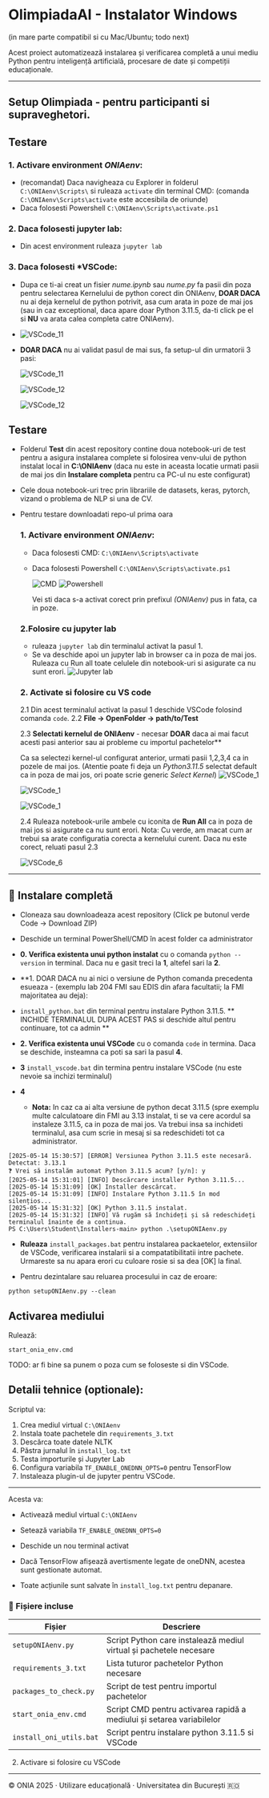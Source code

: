 
# OlimpiadaAI - Instalator Windows 
(in mare parte compatibil si cu Mac/Ubuntu; todo next)

Acest proiect automatizează instalarea și verificarea completă a unui mediu Python pentru inteligență artificială, procesare de date și competiții educaționale.

---

## Setup Olimpiada - pentru participanti si supraveghetori.

## Testare
  ### 1. Activare environment *ONIAenv*:
  - (recomandat) Daca navigheaza cu Explorer in folderul ```C:\ONIAenv\Scripts\``` si ruleaza ```activate``` din terminal CMD:
    (comanda ```C:\ONIAenv\Scripts\activate``` este accesibila de oriunde)
  - Daca folosesti Powershell ```C:\ONIAenv\Scripts\activate.ps1```

  ### 2. Daca folosesti **jupyter lab**:
  - Din acest environment ruleaza ```jupyter lab```

  ### 3. Daca folosesti ***VSCode**:
  - Dupa ce ti-ai creat un fisier *nume.ipynb* sau *nume.py* fa pasii din poza pentru selectarea Kernelului de python corect din ONIAenv, **DOAR DACA** nu ai deja kernelul de python potrivit, asa cum arata in poze de mai jos (sau in caz exceptional, daca apare doar Python 3.11.5, da-ti click pe el si **NU** va arata calea completa catre ONIAenv).

  - ![VSCode_11](Test/img/2_VSCode_Selectkernel_4)

  - **DOAR DACA** nu ai validat pasul de mai sus, fa setup-ul din urmatorii 3 pasi:

    ![VSCode_11](Test/img/2_VSCode_Selectkernel_1)
    
    ![VSCode_12](Test/img/2_VSCode_Selectkernel_2)
    
    ![VSCode_12](Test/img/2_VSCode_Selectkernel_3)



## Testare
- Folderul **Test** din acest repository contine doua notebook-uri de test pentru a asigura instalarea complete si folosirea venv-ului de python instalat local in **C:\ONIAenv** (daca nu este in aceasta locatie urmati pasii de mai jos din **Instalare completa** pentru ca PC-ul nu este configurat)
- Cele doua notebook-uri trec prin librariile de datasets, keras, pytorch, vizand o problema de NLP si una de CV.
- Pentru testare downloadati repo-ul prima oara

  ### 1. Activare environment *ONIAenv*:
  - Daca folosesti CMD: ```C:\ONIAenv\Scripts\activate```
  - Daca folosesti Powershell ```C:\ONIAenv\Scripts\activate.ps1```

    ![CMD](Test/img/1_Jupyter_lab_0_activate_CMD.png)
    ![Powershell](Test/img/1_Jupyter_lab_1_activate_Powershell.png)

    Vei sti daca s-a activat corect prin prefixul *(ONIAenv)* pus in fata, ca in poze.
    
  ### 2.Folosire cu **jupyter lab**
   - ruleaza ```jupyter lab``` din terminalul activat la pasul 1.
   - Se va deschide apoi un jupyter lab in browser ca in poza de mai jos. Ruleaza cu Run all toate celulele din notebook-uri si asigurate ca nu sunt erori.
     ![Jupyter lab](Test/img/1_Jupyter_lab.png)

  ### 2. Activate si folosire cu **VS code** 
   2.1 Din acest terminalul activat la pasul 1 deschide VSCode folosind comanda ```code```.
   2.2 **File -> OpenFolder -> path/to/Test**
  
   2.3 **Selectati kernelul de ONIAenv** - necesar **DOAR** daca ai mai facut acesti pasi anterior sau ai probleme cu importul pachetelor**

   Ca sa selectezi kernel-ul configurat anterior, urmati pasii 1,2,3,4 ca in pozele de mai jos.
       (Atentie poate fi deja un *Python3.11.5* selectat default ca in poza de mai jos, ori poate scrie generic *Select Kernel*)
    ![VSCode_1](Test/img/2_VSCode_setup_1.png)
       
    ![VSCode_1](Test/img/2_VSCode_setup_2.png)
       
    ![VSCode_1](Test/img/2_VSCode_setup_3.png)
  

  
  2.4  Ruleaza notebook-urile ambele cu iconita de **Run All** ca in poza de mai jos si asigurate ca nu sunt erori.
       Nota: Cu verde, am macat cum ar trebui sa arate configuratia corecta a kernelului curent. Daca nu este corect, reluati pasul 2.3
  
    ![VSCode_6](Test/img/2_VSCode_setup_6.png)


---
## 🔄 Instalare completă
- Cloneaza sau downloadeaza acest repository (Click pe butonul verde Code -> Download ZIP)
- Deschide un terminal PowerShell/CMD în acest folder ca administrator

- **0. Verifica existenta unui python instalat**  cu o comanda ```python --version``` in terminal. Daca nu e gasit treci la **1**, altefel sari la **2**.
- **1. DOAR DACA nu ai nici o versiune de Python comanda precedenta esueaza  - (exemplu lab 204 FMI sau EDIS din afara facultatii; la FMI majoritatea au deja):
- ```install_python.bat``` din terminal pentru instalare Python 3.11.5.
   ** INCHIDE TERMINALUL DUPA ACEST PAS si deschide altul pentru continuare, tot ca admin **

- **2. Verifica existenta unui VSCode** cu o comanda ```code``` in termina. Daca se deschide, insteamna ca poti sa sari la pasul **4**.
- **3** ```install_vscode.bat``` din termina pentru instalare VSCode (nu este nevoie sa inchizi terminalul)
- **4**
     - **Nota:** In caz ca ai alta versiune de python decat 3.11.5 (spre exemplu multe calculatoare din FMI au 3.13 instalat, ti se va cere acordul sa instaleze 3.11.5, ca in poza de mai jos. Va trebui insa sa inchideti terminalul, asa cum scrie in mesaj si sa redeschideti tot ca administrator.

```
[2025-05-14 15:30:57] [ERROR] Versiunea Python 3.11.5 este necesară. Detectat: 3.13.1
❓ Vrei să instalăm automat Python 3.11.5 acum? [y/n]: y
[2025-05-14 15:31:01] [INFO] Descărcare installer Python 3.11.5...
[2025-05-14 15:31:09] [OK] Installer descărcat.
[2025-05-14 15:31:09] [INFO] Instalare Python 3.11.5 în mod silențios...
[2025-05-14 15:31:32] [OK] Python 3.11.5 instalat.
[2025-05-14 15:31:32] [INFO] Vă rugăm să închideți și să redeschideți terminalul înainte de a continua.
PS C:\Users\Student\Installers-main> python .\setupONIAenv.py
```

  - **Ruleaza** ```install_packages.bat``` pentru instalarea packaetelor, extensiilor de VSCode, verificarea instalarii si a compatatibilitatii intre pachete. Urmareste sa nu apara erori cu culoare rosie si sa dea [OK] la final.
    
  
  - Pentru dezintalare sau reluarea procesului in caz de eroare:
  ```
  python setupONIAenv.py --clean
  ```


##  Activarea mediului

Rulează:


```
start_onia_env.cmd
```
TODO: ar fi bine sa punem o poza cum se foloseste si din VSCode.


## Detalii tehnice (optionale):

Scriptul va:

1. Crea mediul virtual `C:\ONIAenv`
2. Instala toate pachetele din `requirements_3.txt`
3. Descărca toate datele NLTK
4. Păstra jurnalul în `install_log.txt`
5. Testa importurile și Jupyter Lab
6. Configura variabila `TF_ENABLE_ONEDNN_OPTS=0` pentru TensorFlow
7. Instaleaza plugin-ul de jupyter pentru VSCode.
---

Acesta va:

- Activează mediul virtual `C:\ONIAenv`
- Setează variabila `TF_ENABLE_ONEDNN_OPTS=0`
- Deschide un nou terminal activat

- Dacă TensorFlow afișează avertismente legate de oneDNN, acestea sunt gestionate automat.
- Toate acțiunile sunt salvate în `install_log.txt` pentru depanare.

### 📁 Fișiere incluse

| Fișier                       | Descriere                                                                 |
|------------------------------|---------------------------------------------------------------------------|
| `setupONIAenv.py`            | Script Python care instalează mediul virtual și pachetele necesare        |
| `requirements_3.txt`         | Lista tuturor pachetelor Python necesare                                  |
| `packages_to_check.py`       | Script de test pentru importul pachetelor                                 |
| `start_onia_env.cmd`         | Script CMD pentru activarea rapidă a mediului și setarea variabilelor     |
| `install_oni_utils.bat`      | Script pentru instalare python 3.11.5 si VSCode                           |



  2. Activare si folosire cu VSCode 
---

© ONIA 2025 · Utilizare educațională · Universitatea din București 🇷🇴

